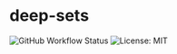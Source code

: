 # deep-sets
![GitHub Workflow Status](https://img.shields.io/github/workflow/status/xl402/deep-sets/deep-sets-transformer)    ![License: MIT](https://img.shields.io/badge/License-MIT-yellow.svg)
